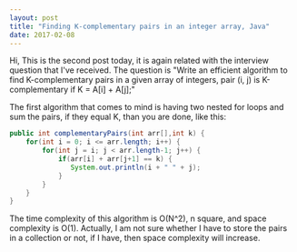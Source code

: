 ```yaml
---
layout: post
title: "Finding K-complementary pairs in an integer array, Java"
date: 2017-02-08
---
```


Hi,
This is the second post today, it is again related with the interview question that I've received. The question is "Write an 
efficient algorithm to find K-complementary pairs in a given array of integers, pair (i, j) is K-complementary if 
K = A[i] + A[j];"

The first algorithm that comes to mind is having two nested for loops and sum the pairs, if they equal K, than you are done, 
like this:

```java
public int complementaryPairs(int arr[],int k) { 
	for(int i = 0; i <= arr.length; i++) {
		for(int j = i; j < arr.length-1; j++) {
			if(arr[i] + arr[j+1] == k) {
			   System.out.println(i + " " + j);
			}
		}
	}
}
```
The time complexity of this algorithm is O(N^2), n square, and space complexity is O(1). Actually, I am not sure whether I 
have to store the pairs in a collection or not, if I have, then space complexity will increase. 



